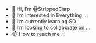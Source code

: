 - 👋 Hi, I’m @StrippedCarp
- 👀 I’m interested in Everything ...
- 🌱 I’m currently learning SD
- 💞️ I’m looking to collaborate on ...
- 📫 How to reach me ...

<!---
StrippedCarp/StrippedCarp is a ✨ special ✨ repository because its `README.md` (this file) appears on your GitHub profile.
You can click the Preview link to take a look at your changes.
--->
